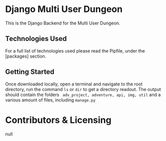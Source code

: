 # Django Multi User Dungeon

This is the Django Backend for the Multi User Dungeon. 

## Technologies Used

For a full list of technologies used please read the Pipfile, under the [packages] section.

## Getting Started

Once downloaded locally, open a terminal and navigate to the root directory, run the command `ls` or `dir` to get a directory readout. The output should contain the folders ` adv_project, adventure, api, img, util` and a various amount of files, including `manage.py`

# Contributors & Licensing

null